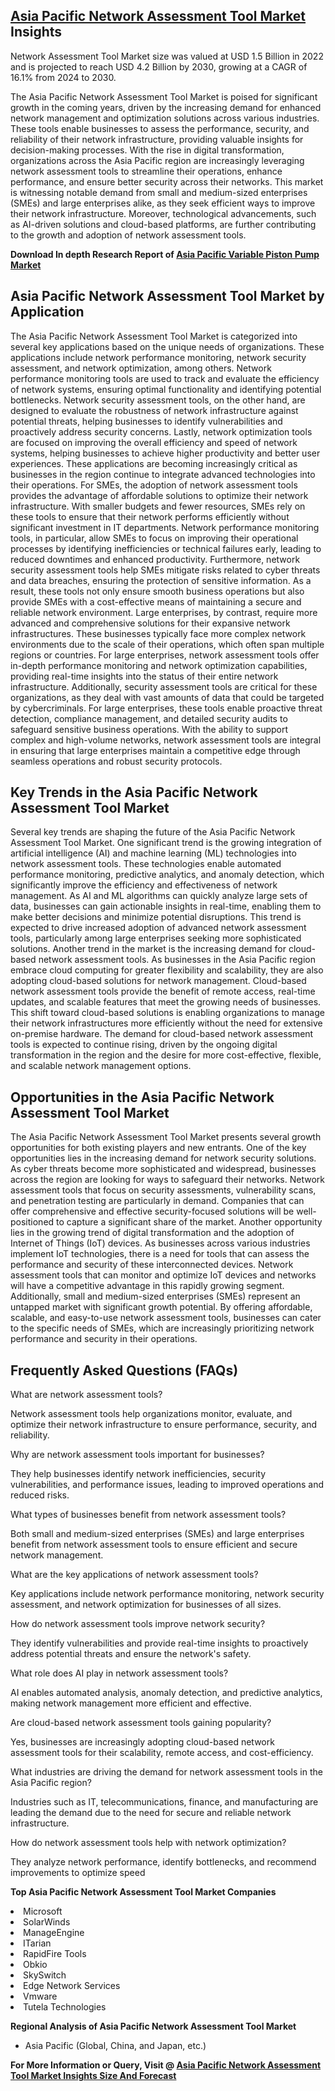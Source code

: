 <h2><a href="https://www.verifiedmarketreports.com/download-sample/?rid=401794&amp;utm_source=Github-Feb&amp;utm_medium=225" target="_blank">Asia Pacific Network Assessment Tool Market</a> Insights</h2><p>Network Assessment Tool Market size was valued at USD 1.5 Billion in 2022 and is projected to reach USD 4.2 Billion by 2030, growing at a CAGR of 16.1% from 2024 to 2030.</p><p><p>The Asia Pacific Network Assessment Tool Market is poised for significant growth in the coming years, driven by the increasing demand for enhanced network management and optimization solutions across various industries. These tools enable businesses to assess the performance, security, and reliability of their network infrastructure, providing valuable insights for decision-making processes. With the rise in digital transformation, organizations across the Asia Pacific region are increasingly leveraging network assessment tools to streamline their operations, enhance performance, and ensure better security across their networks. This market is witnessing notable demand from small and medium-sized enterprises (SMEs) and large enterprises alike, as they seek efficient ways to improve their network infrastructure. Moreover, technological advancements, such as AI-driven solutions and cloud-based platforms, are further contributing to the growth and adoption of network assessment tools. <p><strong>Download In depth Research Report of <a href="https://www.verifiedmarketreports.com/download-sample/?rid=236118&amp;utm_source=Pulse-Dec&amp;utm_medium=225" target="_blank">Asia Pacific Variable Piston Pump Market</a></strong></p></p> <h2>Asia Pacific Network Assessment Tool Market by Application</h2> <p>The Asia Pacific Network Assessment Tool Market is categorized into several key applications based on the unique needs of organizations. These applications include network performance monitoring, network security assessment, and network optimization, among others. Network performance monitoring tools are used to track and evaluate the efficiency of network systems, ensuring optimal functionality and identifying potential bottlenecks. Network security assessment tools, on the other hand, are designed to evaluate the robustness of network infrastructure against potential threats, helping businesses to identify vulnerabilities and proactively address security concerns. Lastly, network optimization tools are focused on improving the overall efficiency and speed of network systems, helping businesses to achieve higher productivity and better user experiences. These applications are becoming increasingly critical as businesses in the region continue to integrate advanced technologies into their operations. For SMEs, the adoption of network assessment tools provides the advantage of affordable solutions to optimize their network infrastructure. With smaller budgets and fewer resources, SMEs rely on these tools to ensure that their network performs efficiently without significant investment in IT departments. Network performance monitoring tools, in particular, allow SMEs to focus on improving their operational processes by identifying inefficiencies or technical failures early, leading to reduced downtimes and enhanced productivity. Furthermore, network security assessment tools help SMEs mitigate risks related to cyber threats and data breaches, ensuring the protection of sensitive information. As a result, these tools not only ensure smooth business operations but also provide SMEs with a cost-effective means of maintaining a secure and reliable network environment. Large enterprises, by contrast, require more advanced and comprehensive solutions for their expansive network infrastructures. These businesses typically face more complex network environments due to the scale of their operations, which often span multiple regions or countries. For large enterprises, network assessment tools offer in-depth performance monitoring and network optimization capabilities, providing real-time insights into the status of their entire network infrastructure. Additionally, security assessment tools are critical for these organizations, as they deal with vast amounts of data that could be targeted by cybercriminals. For large enterprises, these tools enable proactive threat detection, compliance management, and detailed security audits to safeguard sensitive business operations. With the ability to support complex and high-volume networks, network assessment tools are integral in ensuring that large enterprises maintain a competitive edge through seamless operations and robust security protocols. <h2>Key Trends in the Asia Pacific Network Assessment Tool Market</h2> <p>Several key trends are shaping the future of the Asia Pacific Network Assessment Tool Market. One significant trend is the growing integration of artificial intelligence (AI) and machine learning (ML) technologies into network assessment tools. These technologies enable automated performance monitoring, predictive analytics, and anomaly detection, which significantly improve the efficiency and effectiveness of network management. As AI and ML algorithms can quickly analyze large sets of data, businesses can gain actionable insights in real-time, enabling them to make better decisions and minimize potential disruptions. This trend is expected to drive increased adoption of advanced network assessment tools, particularly among large enterprises seeking more sophisticated solutions. Another trend in the market is the increasing demand for cloud-based network assessment tools. As businesses in the Asia Pacific region embrace cloud computing for greater flexibility and scalability, they are also adopting cloud-based solutions for network management. Cloud-based network assessment tools provide the benefit of remote access, real-time updates, and scalable features that meet the growing needs of businesses. This shift toward cloud-based solutions is enabling organizations to manage their network infrastructures more efficiently without the need for extensive on-premise hardware. The demand for cloud-based network assessment tools is expected to continue rising, driven by the ongoing digital transformation in the region and the desire for more cost-effective, flexible, and scalable network management options. <h2>Opportunities in the Asia Pacific Network Assessment Tool Market</h2> <p>The Asia Pacific Network Assessment Tool Market presents several growth opportunities for both existing players and new entrants. One of the key opportunities lies in the increasing demand for network security solutions. As cyber threats become more sophisticated and widespread, businesses across the region are looking for ways to safeguard their networks. Network assessment tools that focus on security assessments, vulnerability scans, and penetration testing are particularly in demand. Companies that can offer comprehensive and effective security-focused solutions will be well-positioned to capture a significant share of the market. Another opportunity lies in the growing trend of digital transformation and the adoption of Internet of Things (IoT) devices. As businesses across various industries implement IoT technologies, there is a need for tools that can assess the performance and security of these interconnected devices. Network assessment tools that can monitor and optimize IoT devices and networks will have a competitive advantage in this rapidly growing segment. Additionally, small and medium-sized enterprises (SMEs) represent an untapped market with significant growth potential. By offering affordable, scalable, and easy-to-use network assessment tools, businesses can cater to the specific needs of SMEs, which are increasingly prioritizing network performance and security in their operations. <h2>Frequently Asked Questions (FAQs)</h2> <p>What are network assessment tools?</p> <p>Network assessment tools help organizations monitor, evaluate, and optimize their network infrastructure to ensure performance, security, and reliability.</p> <p>Why are network assessment tools important for businesses?</p> <p>They help businesses identify network inefficiencies, security vulnerabilities, and performance issues, leading to improved operations and reduced risks.</p> <p>What types of businesses benefit from network assessment tools?</p> <p>Both small and medium-sized enterprises (SMEs) and large enterprises benefit from network assessment tools to ensure efficient and secure network management.</p> <p>What are the key applications of network assessment tools?</p> <p>Key applications include network performance monitoring, network security assessment, and network optimization for businesses of all sizes.</p> <p>How do network assessment tools improve network security?</p> <p>They identify vulnerabilities and provide real-time insights to proactively address potential threats and ensure the network's safety.</p> <p>What role does AI play in network assessment tools?</p> <p>AI enables automated analysis, anomaly detection, and predictive analytics, making network management more efficient and effective.</p> <p>Are cloud-based network assessment tools gaining popularity?</p> <p>Yes, businesses are increasingly adopting cloud-based network assessment tools for their scalability, remote access, and cost-efficiency.</p> <p>What industries are driving the demand for network assessment tools in the Asia Pacific region?</p> <p>Industries such as IT, telecommunications, finance, and manufacturing are leading the demand due to the need for secure and reliable network infrastructure.</p> <p>How do network assessment tools help with network optimization?</p> <p>They analyze network performance, identify bottlenecks, and recommend improvements to optimize speed</p><p><strong>Top Asia Pacific Network Assessment Tool Market Companies</strong></p><div data-test-id=""><p><li>Microsoft</li><li> SolarWinds</li><li> ManageEngine</li><li> ITarian</li><li> RapidFire Tools</li><li> Obkio</li><li> SkySwitch</li><li> Edge Network Services</li><li> Vmware</li><li> Tutela Technologies</li></p><div><strong>Regional Analysis of&nbsp;Asia Pacific Network Assessment Tool Market</strong></div><ul><li dir="ltr"><p dir="ltr">Asia Pacific (Global, China, and Japan, etc.)</p></li></ul><p><strong>For More Information or Query, Visit @&nbsp;</strong><strong><a href="https://www.verifiedmarketreports.com/product/network-assessment-tool-market/?utm_source=Github-Feb&amp;utm_medium=225" target="_blank">Asia Pacific Network Assessment Tool Market Insights Size And Forecast</a></strong></p></div><h2>&nbsp;</h2><div data-test-id="">&nbsp;</div>
